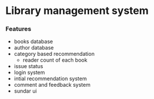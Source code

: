 # Library management system
### Features
- books database
- author database
- category based recommendation
  - reader count of each book
- issue status
- login system
- intial recommendation system
- comment and feedback system
- sundar ui
